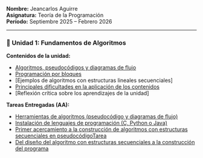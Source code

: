 **Nombre:** Jeancarlos Aguirre  
**Asignatura:** Teoría de la Programación  
**Período:** Septiembre 2025 – Febrero 2026  

---

### 🧩 Unidad 1: Fundamentos de Algoritmos  

**Contenidos de la unidad:**  
- [Algoritmos, pseudocódigos y diagramas de flujo](contenidosUnidad/algoritmos)
- [Programación por bloques](contenidosUnidad/programacionBloques)
- [Ejemplos de algoritmos con estructuras lineales secuenciales]  
- [Principales dificultades en la aplicación de los contenidos](contenidosUnidad/dificultadesAp.md)
- [Reflexión crítica sobre los aprendizajes de la unidad]

**Tareas Entregadas (AA):**
- [Herramientas de algoritmos (pseudocódigo y diagramas de flujo)](tareasEntregadas/Actividad_1_Teoria_de_la_Programacion_Jeancarlos_Aguirre.pdf)
- [Instalación de lenguajes de programación (C, Python o Java) ](tareasEntregadas/AA_Actividad_Nro2_Teoria_de_la_Programacion_Jeancarlos_Aguirre.pdf)
- [Primer acercamiento a la construcción de algoritmos con estructuras secuenciales en pseudocódigoTarea](tareasEntregadas/APE_Nro._1_Teoria_de_la_Programacion_Jeancarlos_Aguirre.pdf)
- [Del diseño del algoritmo con estructuras secuenciales a la construcción del programa](tareasEntregadas/APE_Teoría_de_la_programación_Unidad_1_Jeancarlos_Aguirre_Del_diseño_del_algoritmo.pdf)
